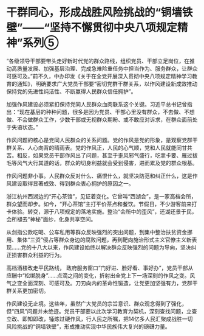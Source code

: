 # 干群同心，形成战胜风险挑战的“铜墙铁壁”——“坚持不懈贯彻中央八项规定精神”系列⑤

“各级领导干部要带头走好新时代党的群众路线，组织党员、干部立足岗位，在推动高质量发展、加强基层治理、完成急难险重任务中担当作为、服务群众，让群众可感可及。”前不久，中办印发《关于在全党开展深入贯彻中央八项规定精神学习教育的通知》，明确要求广大党员干部要“密切党群干群关系，以作风建设新成效推动保持党的先进性纯洁性、不断赢得人民群众信任拥护”。

加强作风建设必须紧扣保持党同人民群众血肉联系这个关键。习近平总书记曾指出：“现在基层的种种问题，很多是因为党员、干部心里没有群众，不去做、不想做、不会做群众工作，少数干部或无视群众期盼、或不敢应对诉求，在群众面前处于失语状态。”

作风问题的核心是党同人民群众的关系问题。党的作风是党的形象，是观察党群干群关系、人心向背的晴雨表。党的作风正，人民的心气顺，党和人民就能同甘共苦。相反，如果党员干部作风出了问题，甚至于歪风邪气盛行，吃拿卡要、雁过拔毛等风气大行其道的话，群众的切身利益就会受到侵害，进而累及党的群众根基。

作风问题非小事。人民群众反对什么、痛恨什么，就坚决防范和纠正什么，这是作风建设取得显著成效、得到群众衷心拥护的原因之一。

浙江杭州西湖边的“开心茶馆”，见证着变化。它曾叫“西湖会”，是一家高档会所，群众望而却步。如今，“开心茶馆”主打平价茶点和餐饮。节假日，不少游客前来打卡体验。转变，源于八项规定的落地实施。整治“会所中的歪风”，还湖还景于民，会所褪去“神秘”面纱，化身共享空间。

从剑指公款吃喝、公车私用等群众反映强烈的突出问题，到集中整治扶贫资金挪用、集体“三资”侵占等群众身边的腐败问题，再到靶向施治形式主义官僚主义新表现……党的十八大以来，作风建设始终以解决群众反映强烈的问题为导向，坚决纠正损害群众利益的行为。

高档酒楼改走平民路线， 政府服务窗口“门好进、脸好看、事好办”，党员干部从应酬中“松绑脱身”……点滴之间的变化，折射出全党上下一场深刻的作风之变。风气之变全面深刻、可感可及。刀刃向内的革命性锻造，让党更加坚强有力，党群干群关系更加密切。

作风建设无止境。这些年，虽然广大党员的宗旨意识、群众观念得到了强化，但“四风”问题并未绝迹。党员干部要以此次学习教育为契机，深刻查找问题，立查立改、即知即改，锤炼过硬作风，行人民之所嘱，把14亿多人民汇聚成战胜一切风险挑战的“铜墙铁壁”，形成推动实现中华民族伟大复兴的磅礴力量。
